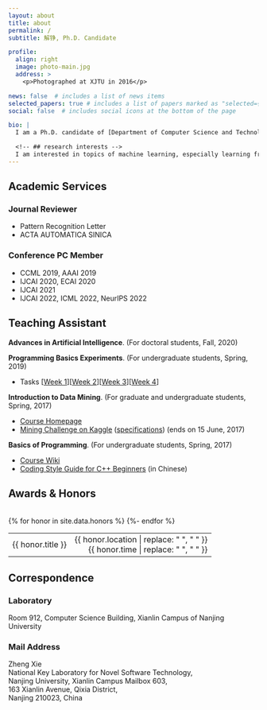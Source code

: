 ```yaml
---
layout: about
title: about
permalink: /
subtitle: 解铮, Ph.D. Candidate

profile:
  align: right
  image: photo-main.jpg
  address: >
    <p>Photographed at XJTU in 2016</p>

news: false  # includes a list of news items
selected_papers: true # includes a list of papers marked as "selected={true}"
social: false  # includes social icons at the bottom of the page

bio: |
  I am a Ph.D. candidate of [Department of Computer Science and Technology](http://cs.nju.edu.cn/) in [Nanjing University](http://www.nju.edu.cn/), and a member of [LAMDA Group](http://www.lamda.nju.edu.cn/), led by [Prof. Zhi-Hua Zhou](http://cs.nju.edu.cn/zhouzh/). Before that, I received my B.Eng. degree in Computer Science and Technology in June 2016 from [Xi'an Jiaotong University](http://www.xjtu.edu.cn/).

  <!-- ## research interests -->
  I am interested in topics of machine learning, especially learning from imbalanced and incomplete supervision. Related topics include AUC optimization, learn to rank, positive-unlabeled learning, self-training, and semi-supervised learning on graphs.
---
```


<!-- https://v3.bootcss.com/css/#grid-intro -->


## Academic Services

### Journal Reviewer

- Pattern Recognition Letter  
- ACTA AUTOMATICA SINICA


### Conference PC Member
- CCML 2019, AAAI 2019  
- IJCAI 2020, ECAI 2020
- IJCAI 2021
- IJCAI 2022, ICML 2022, NeurIPS 2022


## Teaching Assistant
__Advances in Artificial Intelligence__. (For doctoral students, Fall, 2020)

__Programming Basics Experiments__. (For undergraduate students, Spring, 2019)
- Tasks \[[Week 1](bop19/week_1)\]\[[Week 2](bop19/week_2)\]\[[Week 3](bop19/week_3)\]\[[Week 4](bop19/week_4 )\]

__Introduction to Data Mining__. (For graduate and undergraduate students, Spring, 2017)
- [Course Homepage](http://cs.nju.edu.cn/lim/courses/IntroDM/IntroDM.htm)
- [Mining Challenge on Kaggle](https://inclass.kaggle.com/c/nju-introduction-to-data-mining-challenge) ([specifications](https://cs.nju.edu.cn/lim/courses/IntroDM/MiningPractice.htm)) (ends on 15 June, 2017)

__Basics of Programming__. (For undergraduate students, Spring, 2017)
- [Course Wiki](http://wiki.bop.zheng-xie.com/doku.php)
- [Coding Style Guide for C\+\+ Beginners](bop17/style.html) (in Chinese)


<div class="honors">
  <h2>Awards & Honors</h2>

  <br>
  <div class="table-responsive">
    <table class="table table-sm table-borderless">
      {% for honor in site.data.honors %}
      <tr>
        <td>
          <!-- {{ item.content | remove: '<p>' | remove: '</p>' | emojify }} -->
          <!-- <th scope="row">{{ honor.title }}</th> -->
          <span class="honor-title"> {{ honor.title }}  </span>
        </td>
        <td align="right">
          <span class="honor-time"> {{ honor.location | replace: " ", "&nbsp;" }} <br> {{ honor.time | replace: " ", "&nbsp;" }}  </span>
        </td>
      </tr>
    {%- endfor %} 
    </table>
  </div>
</div>


## Correspondence

### Laboratory
Room 912, Computer Science Building, Xianlin Campus of Nanjing University

### Mail Address
Zheng Xie  
National Key Laboratory for Novel Software Technology,  
Nanjing University, Xianlin Campus Mailbox 603,  
163 Xianlin Avenue, Qixia District,  
Nanjing 210023, China

<!-- Link to your social media connections, too. This theme is set up to use [Font Awesome icons](http://fortawesome.github.io/Font-Awesome/) and [Academicons](https://jpswalsh.github.io/academicons/), like the ones below. Add your Facebook, Twitter, LinkedIn, Google Scholar, or just disable all of them. -->
